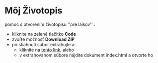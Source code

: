 # Môj Životopis

pomoc s otvorením životopisu ''pre laikov'' :
  * kliknite na zelené tlačitko **Code**
  * zvoľte možnosť **Download ZIP**
  * po stiahnutí súbor extrahujte a:
    * kliknite na [tento link](http://127.0.0.1:5500/index.html), alebo
    * v extrahovanom súbore nájdite dokument index.html a otvorte ho

